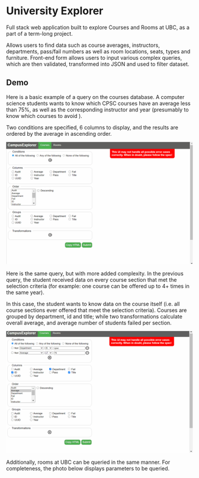# University Explorer

Full stack web application built to explore Courses and Rooms at UBC, as a part of a term-long project. 

Allows users to find data such as course averages, instructors, departments, pass/fail numbers as well as room locations, seats, types and furniture. Front-end form allows users to input various complex queries, which are then validated, transformed into JSON and used to filter dataset. 

## Demo

Here is a basic example of a query on the courses database. A computer science students wants to know which CPSC courses have an average less than 75%, as well as the corresponding instructor and year (presumably to know which courses to avoid  ).

Two conditions are specified, 6 columns to display, and the results are ordered by the average in ascending order.

![Simple courses query](demo/basic-query-demo.gif)

Here is the same query, but with more added complexity. In the previous query, the student received data on every course section that met the selection criteria (for example: one course can be offered up to 4+ times in the same year). 

In this case, the student wants to know data on the course itself (i.e. all course sections ever offered that meet the selection criteria). Courses are grouped by department, id and title; while two transformations calculate overall average, and average number of students failed per section. 

![Complex courses query](demo/complex-query-demo.gif)

Additionally, rooms at UBC can be queried in the same manner. For completeness, the photo below displays parameters to be queried.




